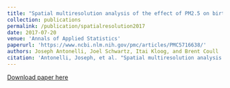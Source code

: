 ```yaml
---
title: "Spatial multiresolution analysis of the effect of PM2.5 on birth weights"
collection: publications
permalink: /publication/spatialresolution2017
date: 2017-07-20
venue: 'Annals of Applied Statistics'
paperurl: 'https://www.ncbi.nlm.nih.gov/pmc/articles/PMC5716638/'
authors: Joseph Antonelli, Joel Schwartz, Itai Kloog, and Brent Coull
citation: 'Antonelli, Joseph, et al. "Spatial multiresolution analysis of the effect of PM2. 5 on birth weights." The annals of applied statistics 11.2 (2017): 792.'
---
```


[Download paper here](https://jantonelli111.github.io/files/AOAS1018.pdf)
